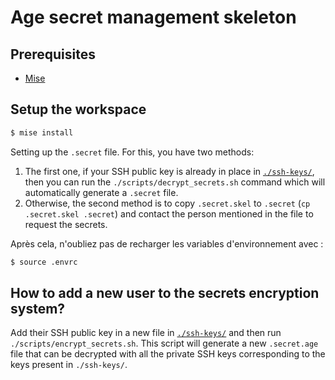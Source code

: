 # Age secret management skeleton

## Prerequisites

- [Mise](https://mise.jdx.dev/)

## Setup the workspace

```sh
$ mise install
```

Setting up the `.secret` file. For this, you have two methods:

1. The first one, if your SSH public key is already in place in [`./ssh-keys/`](./ssh-keys/), then
   you can run the `./scripts/decrypt_secrets.sh` command which will automatically generate a `.secret` file.
2. Otherwise, the second method is to copy `.secret.skel` to `.secret` (`cp .secret.skel .secret`) and
   contact the person mentioned in the file to request the secrets.

Après cela, n'oubliez pas de recharger les variables d'environnement avec :

```sh
$ source .envrc
```

## How to add a new user to the secrets encryption system?

Add their SSH public key in a new file in [`./ssh-keys/`](./ssh-keys/) and then run `./scripts/encrypt_secrets.sh`.
This script will generate a new `.secret.age` file that can be decrypted with all the private SSH keys corresponding to the keys present in `./ssh-keys/`.

